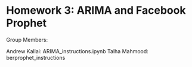 # Homework 3: ARIMA and Facebook Prophet
Group Members: 

Andrew Kallai: ARIMA_instructions.ipynb
Talha Mahmood: berprophet_instructions
